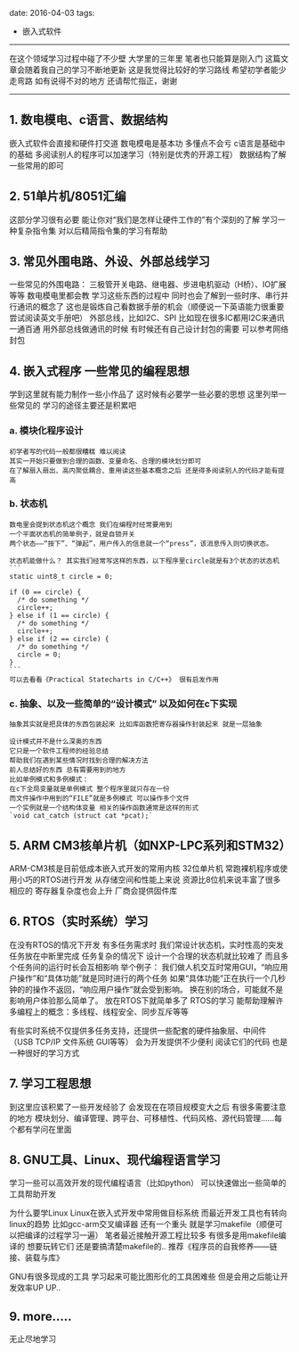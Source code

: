 
date: 2016-04-03
tags:
- 嵌入式软件

---

在这个领域学习过程中碰了不少壁 
大学里的三年里 笔者也只能算是刚入门
这篇文章会随着我自己的学习不断地更新
这是我觉得比较好的学习路线 希望初学者能少走弯路
如有说得不对的地方 还请帮忙指正，谢谢

<!--more-->

---

## 1. 数电模电、c语言、数据结构 
  嵌入式软件会直接和硬件打交道 数电模电是基本功 多懂点不会亏
  c语言是基础中的基础 多阅读别人的程序可以加速学习（特别是优秀的开源工程）
  数据结构了解一些常用的即可

## 2. 51单片机/8051汇编
  这部分学习很有必要 能让你对“我们是怎样让硬件工作的”有个深刻的了解
  学习一种复杂指令集 对以后精简指令集的学习有帮助

## 3. 常见外围电路、外设、外部总线学习
  一些常见的外围电路：
  三极管开关电路、继电器、步进电机驱动（H桥）、IO扩展等等 数电模电里都会教
  学习这些东西的过程中 同时也会了解到一些时序、串行并行通讯的概念了
  这也是锻炼自己看数据手册的机会（顺便说一下英语能力很重要 尝试阅读英文手册吧）
  外部总线，比如I2C、SPI
  比如现在很多IC都用I2C来通讯 一通百通
  用外部总线做通讯的时候 有时候还有自己设计封包的需要 可以参考网络封包

## 4. 嵌入式程序 一些常见的编程思想
  学到这里就有能力制作一些小作品了 
  这时候有必要学一些必要的思想 这里列举一些常见的
  学习的途径主要还是积累吧

### a. 模块化程序设计
    初学者写的代码一般都很糟糕 难以阅读
    其实一开始只要做到合理的函数、变量命名、合理的模块划分即可
    在了解扇入扇出、高内聚低耦合、重用读这些基本概念之后 还是得多阅读别人的代码才能有提高

### b. 状态机 
    数电里会提到状态机这个概念 我们在编程时经常要用到  
    一个平面状态机的简单例子，就是自锁开关 
    两个状态——“按下”、“弹起”，用户传入的信息就一个“press”，该消息传入则切换状态。
    
    状态机能做什么？ 其实我们经常写这样的东西，以下程序里circle就是有3个状态的状态机
    ```
    static uint8_t circle = 0;
    
    if (0 == circle) { 
      /* do something */ 
      circle++;
    } else if (1 == circle) { 
      /* do something */ 
      circle++;
    } else if (2 == circle) {
      /* do something */
      circle = 0;
    }
    ```
    可以去看看《Practical Statecharts in C/C++》 很有启发作用

### c. 抽象、以及一些简单的“设计模式” 以及如何在c下实现
    抽象其实就是把具体的东西包装起来 比如库函数把寄存器操作封装起来 就是一层抽象
    
    设计模式并不是什么深奥的东西
    它只是一个软件工程师的经验总结
    帮助我们在遇到某些情况时找到合理的解决方法
    前人总结好的东西 总有需要用到的地方
    比如单例模式和多例模式：
    在c下全局变量就是单例模式 整个程序里就只存在一份
    而文件操作中用到的“FILE”就是多例模式 可以操作多个文件 
    一个实例就是一个结构体变量 相关的操作函数通常是这样的形式
    `void cat_catch (struct cat *pcat);`

## 5. ARM CM3核单片机（如NXP-LPC系列和STM32）
  ARM-CM3核是目前低成本嵌入式开发的常用内核
  32位单片机 常跑裸机程序或使用小巧的RTOS进行开发
  从存储空间和性能上来说 资源比8位机来说丰富了很多
  相应的 寄存器复杂度也会上升 厂商会提供固件库

## 6. RTOS（实时系统）学习
  在没有RTOS的情况下开发 有多任务需求时 我们常设计状态机，实时性高的突发任务放在中断里完成
  任务复杂的情况下 设计一个合理的状态机就比较难了 而且多个任务间的运行时长会互相影响
  举个例子： 我们做人机交互时常用GUI，“响应用户操作”和“具体功能”就是同时进行的两个任务
    如果“具体功能”正在执行一个几秒钟的的操作不返回，“响应用户操作”就会受到影响。
    换在别的场合，可能就不是影响用户体验那么简单了。
  放在RTOS下就简单多了
  RTOS的学习 能帮助理解许多编程上的概念：多线程、线程安全、同步互斥等等

  有些实时系统不仅提供多任务支持，还提供一些配套的硬件抽象层、中间件（USB TCP/IP 文件系统 GUI等等）
  会为开发提供不少便利 阅读它们的代码 也是一种很好的学习方式

## 7. 学习工程思想
  到这里应该积累了一些开发经验了
  会发现在在项目规模变大之后 有很多需要注意的地方
  模块划分、编译管理、跨平台、可移植性、代码风格、源代码管理……每个都有学问在里面

## 8. GNU工具、Linux、现代编程语言学习
  学习一些可以高效开发的现代编程语言（比如python）
  可以快速做出一些简单的工具帮助开发

  为什么要学Linux 
  Linux在嵌入式开发中常用做目标系统 
  而最近开发工具也有转向linux的趋势 比如gcc-arm交叉编译器
  还有一个重头 就是学习makefile（顺便可以把编译的过程学习一遍）
  笔者最近接触开源工程比较多 有很多是用makefile编译的 想要玩转它们 还是要搞清楚makefile的..
   推荐《程序员的自我修养——链接、装载与库》

   GNU有很多现成的工具 学习起来可能比图形化的工具困难些 但是会用之后能让开发效率UP UP..

## 9. more.....
  无止尽地学习
